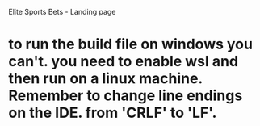 Elite Sports Bets - Landing page

# to run the build file on windows you can't. you need to enable wsl and then run on a linux machine. Remember to change line endings on the IDE. from 'CRLF' to 'LF'.